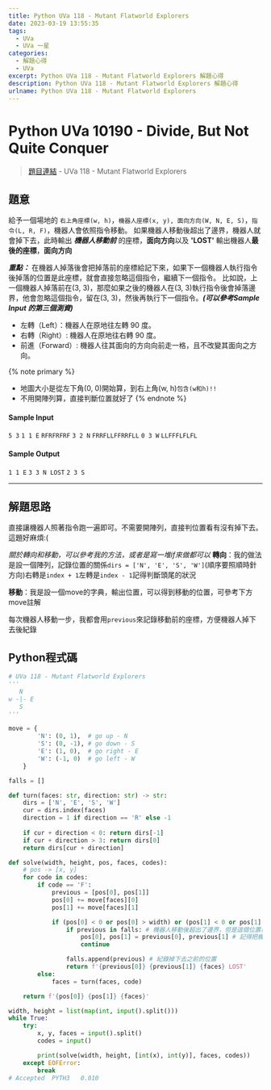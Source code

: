 ```yaml
---
title: Python UVa 118 - Mutant Flatworld Explorers
date: 2023-03-19 13:55:35
tags:
  - UVa
  - UVa 一星
categories:
  - 解題心得
  - UVa
excerpt: Python UVa 118 - Mutant Flatworld Explorers 解題心得
description: Python UVa 118 - Mutant Flatworld Explorers 解題心得
urlname: Python UVa 118 - Mutant Flatworld Explorers
---
```

# Python UVa 10190 - Divide, But Not Quite Conquer

>[題目連結](https://onlinejudge.org/index.php?option=com_onlinejudge&Itemid=8&page=show_problem&category=0&problem=54&mosmsg=Submission+received+with+ID+28318420) - UVa 118 - Mutant Flatworld Explorers



## 題意
給予一個場地的 `右上角座標(w, h)`，`機器人座標(x, y), 面向方向(W, N, E, S)`，`指令(L, R, F)`，機器人會依照指令移動。
如果機器人移動後超出了邊界，機器人就會掉下去，此時輸出 ***機器人移動前*** 的座標，**面向方向**以及 **'LOST'**
輸出機器人**最後的座標**，**面向方向**

***重點：***
在機器人掉落後會把掉落前的座標給記下來，如果下一個機器人執行指令後掉落的位置是此座標，就會直接忽略這個指令，繼續下一個指令。
比如說，上一個機器人掉落前在(3, 3)，那麼如果之後的機器人在(3, 3)執行指令後會掉落邊界，他會忽略這個指令，留在(3, 3)，然後再執行下一個指令。***(可以參考Sample Input 的第三個測資)***
* 左轉（Left）：機器人在原地往左轉 90 度。
* 右轉（Right）: 機器人在原地往右轉 90 度。
* 前進（Forward）: 機器人往其面向的方向向前走一格，且不改變其面向之方向。

{% note primary %}
 - 地圖大小是從左下角(0, 0)開始算，到右上角(w, h)`包含(w和h)!!`
 - 不用開陣列算，直接判斷位置就好了
{% endnote %}

#### Sample Input 
`5 3`
`1 1 E`
`RFRFRFRF`
`3 2 N`
`FRRFLLFFRRFLL`
`0 3 W`
`LLFFFLFLFL`

#### Sample Output 
`1 1 E`
`3 3 N LOST`
`2 3 S`

---
## 解題思路
直接讓機器人照著指令跑一遍即可。不需要開陣列，直接判位置看有沒有掉下去。這題好麻煩:(

*關於轉向和移動，可以參考我的方法，或者是寫一堆if來做都可以*
**轉向**：我的做法是設一個陣列，記錄位置的關係`dirs = ['N', 'E', 'S', 'W']`(順序要照順時針方向)右轉是`index + 1`左轉是`index - 1`記得判斷頭尾的狀況

**移動**：我是設一個move的字典，輸出位置，可以得到移動的位置，可參考下方move註解

每次機器人移動一步，我都會用`previous`來記錄移動前的座標，方便機器人掉下去後紀錄



## Python程式碼
```python
# UVa 118 - Mutant Flatworld Explorers
'''
   N
w -|- E
   S
'''

move = {
        'N': (0, 1),  # go up - N
        'S': (0, -1), # go down - S
        'E': (1, 0),  # go right - E
        'W': (-1, 0)  # go left - W
    }

falls = []

def turn(faces: str, direction: str) -> str:
    dirs = ['N', 'E', 'S', 'W']
    cur = dirs.index(faces)
    direction = 1 if direction == 'R' else -1
    
    if cur + direction < 0: return dirs[-1]
    if cur + direction > 3: return dirs[0]
    return dirs[cur + direction]

def solve(width, height, pos, faces, codes):
    # pos -> [x, y]
    for code in codes:
        if code == 'F':
            previous = [pos[0], pos[1]]
            pos[0] += move[faces][0]
            pos[1] += move[faces][1]

            if (pos[0] < 0 or pos[0] > width) or (pos[1] < 0 or pos[1] > height): # 判斷機器人是否超出邊界
                if previous in falls: # 機器人移動後超出了邊界，但是這個位置已經被紀錄過了，所以忽略此指令
                    pos[0], pos[1] = previous[0], previous[1] # 記得把機器人位置移到移動前的位置
                    continue

                falls.append(previous) # 紀錄掉下去之前的位置
                return f'{previous[0]} {previous[1]} {faces} LOST'
        else:
            faces = turn(faces, code)

    return f'{pos[0]} {pos[1]} {faces}'

width, height = list(map(int, input().split()))
while True:
    try:
        x, y, faces = input().split()
        codes = input()

        print(solve(width, height, [int(x), int(y)], faces, codes))
    except EOFError:
        break
# Accepted	PYTH3	0.010
```